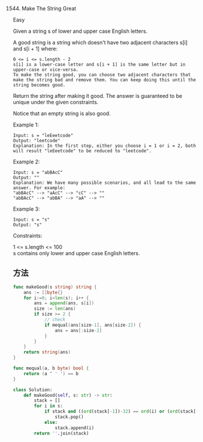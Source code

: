 1544. Make The String Great


Easy


Given a string s of lower and upper case English letters.

A good string is a string which doesn't have two adjacent characters s[i] and s[i + 1] where:

```
0 <= i <= s.length - 2
s[i] is a lower-case letter and s[i + 1] is the same letter but in upper-case or vice-versa.
To make the string good, you can choose two adjacent characters that make the string bad and remove them. You can keep doing this until the string becomes good.
```

Return the string after making it good. The answer is guaranteed to be unique under the given constraints.

Notice that an empty string is also good.

 

Example 1:

```
Input: s = "leEeetcode"
Output: "leetcode"
Explanation: In the first step, either you choose i = 1 or i = 2, both will result "leEeetcode" to be reduced to "leetcode".
```

Example 2:

```
Input: s = "abBAcC"
Output: ""
Explanation: We have many possible scenarios, and all lead to the same answer. For example:
"abBAcC" --> "aAcC" --> "cC" --> ""
"abBAcC" --> "abBA" --> "aA" --> ""
```

Example 3:

```
Input: s = "s"
Output: "s"
```

Constraints:

1 <= s.length <= 100  
s contains only lower and upper case English letters.


## 方法


```go
func makeGood(s string) string {
    ans := []byte{}
    for i:=0; i<len(s); i++ {
        ans = append(ans, s[i])
        size := len(ans)
        if size >= 2 {
            // check
            if mequal(ans[size-1], ans[size-2]) {
                ans = ans[:size-2]
            }
        }
    }
    return string(ans)
}

func mequal(a, b byte) bool {
    return (a ^ ' ') == b
}

```


```python
class Solution:
    def makeGood(self, s: str) -> str:
        stack = []
        for i in s:
            if stack and ((ord(stack[-1])-32) == ord(i) or (ord(stack[-1])+32) == ord(i)):
                stack.pop()
            else:
                stack.append(i)
        return ''.join(stack)

```